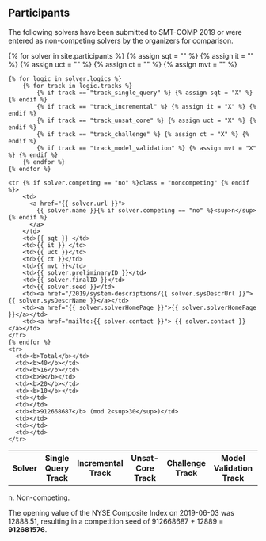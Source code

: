 ## Participants

The following solvers have been submitted to SMT-COMP 2019 or were entered as
non-competing solvers by the organizers for comparison.

<table>
    <tr>
        <th>Solver</th>
        <th>Single Query Track</th>
        <th>Incremental Track</th>
        <th>Unsat-Core Track</th>
        <th>Challenge Track</th>
        <th>Model Validation Track</th>
        <th>Preliminary Solver ID</th>
        <th>Final Solver ID</th>
        <th>Seed</th>
        <th>System Description</th>
        <th>Solver Homepage</th>
        <th>Contact</th>
    </tr>
    {% for solver in site.participants %}
    {% assign sqt = "" %}
    {% assign it = "" %}
    {% assign uct = "" %}
    {% assign ct = "" %}
    {% assign mvt = "" %}

    {% for logic in solver.logics %}
        {% for track in logic.tracks %}
            {% if track == "track_single_query" %} {% assign sqt = "X" %} {% endif %}
            {% if track == "track_incremental" %} {% assign it = "X" %} {% endif %}
            {% if track == "track_unsat_core" %} {% assign uct = "X" %} {% endif %}
            {% if track == "track_challenge" %} {% assign ct = "X" %} {% endif %}
            {% if track == "track_model_validation" %} {% assign mvt = "X" %} {% endif %}
        {% endfor %}
    {% endfor %}

    <tr {% if solver.competing == "no" %}class = "noncompeting" {% endif %}>
        <td>
          <a href="{{ solver.url }}">
            {{ solver.name }}{% if solver.competing == "no" %}<sup>n</sup>{% endif %}
          </a>
        </td>
        <td>{{ sqt }} </td>
        <td>{{ it }} </td>
        <td>{{ uct }}</td>
        <td>{{ ct }}</td>
        <td>{{ mvt }}</td>
        <td>{{ solver.preliminaryID }}</td>
        <td>{{ solver.finalID }}</td>
        <td>{{ solver.seed }}</td>
        <td><a href="/2019/system-descriptions/{{ solver.sysDescrUrl }}">{{ solver.sysDescrName }}</a></td>
        <td><a href="{{ solver.solverHomePage }}">{{ solver.solverHomePage }}</a></td>
        <td><a href="mailto:{{ solver.contact }}"> {{ solver.contact }}</a></td>
    </tr>
    {% endfor %}
    <tr>
      <td><b>Total</b></td>
      <td><b>40</b></td>
      <td><b>16</b></td>
      <td><b>9</b></td>
      <td><b>20</b></td>
      <td><b>10</b></td>
      <td></td>
      <td></td>
      <td><b>912668687</b> (mod 2<sup>30</sup>)</td>
      <td></td>
      <td></td>
      <td></td>
    </tr>
</table>
n. Non-competing.

The opening value of the NYSE Composite Index on 2019-06-03 was 12888.51, resulting in a competition seed of 912668687 + 12889 = <b>912681576</b>.
